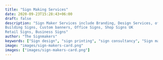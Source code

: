 ```yaml
---
title: "Sign Making Services"
date: 2020-09-23T15:28:43+06:00
draft: false
description: "Sign Maker Services include Branding, Design Services, of Commercial Signs, Industrial Signs, Illuminated Signs, 
Building Signs, Custom banners, Office Signs, Shop Signs UK
Retail Signs, Business Signs"
author: "The Signmakers"
keywords: ["Sign design", "sign printing", "sign consultancy", "Sign maintenance", "Sign repair"]
image: "images/sign-makers-card.png"
images: ["images/sign-makers-card.png"]
---
```


